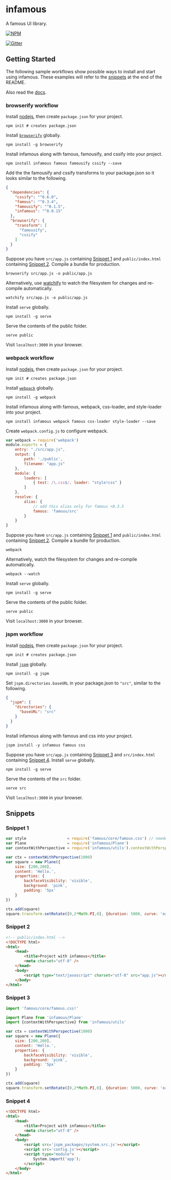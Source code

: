 infamous
========

A famous UI library.

[![NPM](https://nodei.co/npm/infamous.png)](https://nodei.co/npm/infamous/)

[![Gitter](https://badges.gitter.im/Join%20Chat.svg)](https://gitter.im/infamous/infamous?utm_source=badge&utm_medium=badge&utm_campaign=pr-badge)

Getting Started
---------------

The following sample workflows show possible ways to install and start using
infamous. These examples will refer to the [snippets](#snippets) at the end of
the README.

Also read the [docs](http://infamous.github.io/infamous).

### browserify workflow

Install [nodejs](http://nodejs.org), then create `package.json` for your
project.

```
npm init # creates package.json
```

Install [`browserify`](http://browserify.org) globally.

```
npm install -g browserify
```

Install infamous along with famous, famousify, and cssify into your project.

```
npm install infamous famous famousify cssify --save
```

Add the the famousify and cssify transforms to your package.json so it looks
similar to the following.

```json
{
  "dependencies": {
    "cssify": "^0.6.0",
    "famous": "^0.3.4",
    "famousify": "^0.1.5",
    "infamous": "^0.0.15"
  },
  "browserify": {
    "transform": [
      "famousify",
      "cssify"
    ]
  }
}
```

Suppose you have `src/app.js` containing [Snippet 1](#snippet-1) and
`public/index.html` containing [Snippet 2](#snippet-2). Compile a bundle for
production.

```
browserify src/app.js -o public/app.js
```

Alternatively, use [watchify](https://github.com/substack/watchify) to watch
the filesystem for changes and re-compile automatically.

```
watchify src/app.js -o public/app.js
```

Install `serve` globally.

```
npm install -g serve
```

Serve the contents of the public folder.

```
serve public
```

Visit `localhost:3000` in your browser.

### webpack workflow

Install [nodejs](http://nodejs.org), then create `package.json` for your
project.

```
npm init # creates package.json
```

Install [`webpack`](http://webpack.github.io) globally.

```
npm install -g webpack
```

Install infamous along with famous, webpack, css-loader, and style-loader into
your project.

```
npm install infamous webpack famous css-loader style-loader --save
```

Create `webpack.config.js` to configure webpack.

```js
var webpack = require('webpack')
module.exports = {
    entry: "./src/app.js",
    output: {
        path: './public',
        filename: "app.js"
    },
    module: {
        loaders: [
            { test: /\.css$/, loader: "style!css" }
        ]
    },
    resolve: {
        alias: {
            // add this alias only for famous <0.3.5
            famous: 'famous/src'
        }
    }
}
```

Suppose you have `src/app.js` containing [Snippet 1](#snippet-1) and
`public/index.html` containing [Snippet 2](#snippet-2). Compile a bundle for
production.

```
webpack
```

Alternatively, watch the filesystem for changes and re-compile automatically.

```
webpack --watch
```

Install `serve` globally.

```
npm install -g serve
```

Serve the contents of the public folder.

```
serve public
```

Visit `localhost:3000` in your browser.

### jspm workflow

Install [nodejs](http://nodejs.org), then create `package.json` for your
project.

```
npm init # creates package.json
```

Install [`jspm`](http://jspm.io) globally.

```
npm install -g jspm
```

Set `jspm.directories.baseURL` in your package.json to `"src"`, similar to the
following.

```json
{
  "jspm": {
    "directories": {
      "baseURL": "src"
    }
  }
}
```

Install infamous along with famous and css into your project.

```
jspm install -y infamous famous css
```

Suppose you have `src/app.js` containing [Snippet 3](#snippet-3) and
`src/index.html` containing [Snippet 4](#snippet-4). Install `serve` globally.

```
npm install -g serve
```

Serve the contents of the `src` folder.

```
serve src
```

Visit `localhost:3000` in your browser.

Snippets
--------

### Snippet 1

```js
var style                  = require('famous/core/famous.css') // needed by famous
var Plane                  = require('infamous/Plane')
var contextWithPerspective = require('infamous/utils').contextWithPerspective

var ctx = contextWithPerspective(1000)
var square = new Plane({
    size: [200,200],
    content: 'Hello.',
    properties: {
        backfaceVisibility: 'visible',
        background: 'pink',
        padding: '5px'
    }
})

ctx.add(square)
square.transform.setRotate([0,2*Math.PI,0], {duration: 5000, curve: 'easeInOut'})
```

### Snippet 2

```html
<!-- public/index.html -->
<!DOCTYPE html>
<html>
    <head>
        <title>Project with infamous</title>
        <meta charset="utf-8" />
    </head>
    <body>
        <script type="text/javascript" charset="utf-8" src="app.js"></script>
    </body>
</html>
```

### Snippet 3

```js
import 'famous/core/famous.css!'

import Plane from 'infamous/Plane'
import {contextWithPerspective} from 'infamous/utils'

var ctx = contextWithPerspective(1000)
var square = new Plane({
    size: [200,200],
    content: 'Hello.',
    properties: {
        backfaceVisibility: 'visible',
        background: 'pink',
        padding: '5px'
    }
})

ctx.add(square)
square.transform.setRotate([0,2*Math.PI,0], {duration: 5000, curve: 'easeInOut'})
```

### Snippet 4

```html
<!DOCTYPE html>
<html>
    <head>
        <title>Project with infamous</title>
        <meta charset="utf-8" />
    </head>
    <body>
        <script src='jspm_packages/system.src.js'></script>
        <script src='config.js'></script>
        <script type="module">
            System.import('app');
        </script>
    </body>
</html>
```
